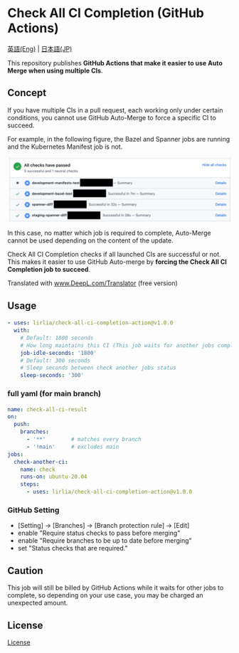 # Check All CI Completion (GitHub Actions)

[英語(Eng)](./README.md) | [日本語(JP)](./README_jp.md)

This repository publishes **GitHub Actions that make it easier to use Auto Merge when using multiple CIs**.

## Concept

If you have multiple CIs in a pull request, each working only under certain conditions, you cannot use GitHub Auto-Merge to force a specific CI to succeed.

For example, in the following figure, the Bazel and Spanner jobs are running and the Kubernetes Manifest job is not. 

![multi-job](images/multi-jobs.png)

In this case, no matter which job is required to complete, Auto-Merge cannot be used depending on the content of the update.


Check All CI Completion checks if all launched CIs are successful or not. This makes it easier to use GitHub Auto-merge by **forcing the Check All CI Completion job to succeed**.

Translated with www.DeepL.com/Translator (free version)

## Usage

```yaml
- uses: lirlia/check-all-ci-completion-action@v1.0.0
  with:
    # Default: 1800 seconds
    # How long maintains this CI (This job waits for another jobs completion)
    job-idle-seconds: '1800'
    # Default: 300 seconds
    # Sleep seconds between check another jobs status
    sleep-seconds: '300'
```

### full yaml (for main branch)
```yaml
name: check-all-ci-result
on:
  push:
    branches:
      - '**'        # matches every branch
      - '!main'     # excludes main
jobs:
  check-another-ci:
    name: check
    runs-on: ubuntu-20.04
    steps:
      - uses: lirlia/check-all-ci-completion-action@v1.0.0
```

### GitHub Setting

- [Setting] → [Branches] → [Branch protection rule] → [Edit] 
- enable "Require status checks to pass before merging"
- enable "Require branches to be up to date before merging"
- set "Status checks that are required."

## Caution

This job will still be billed by GitHub Actions while it waits for other jobs to complete, so depending on your use case, you may be charged an unexpected amount.

## License

[License](./LICENSE)
